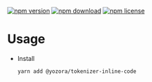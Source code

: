 [![npm version](https://img.shields.io/npm/v/@yozora/tokenizer-inline-code.svg)](https://www.npmjs.com/package/@yozora/tokenizer-inline-code)
[![npm download](https://img.shields.io/npm/dm/@yozora/tokenizer-inline-code.svg)](https://www.npmjs.com/package/@yozora/tokenizer-inline-code)
[![npm license](https://img.shields.io/npm/l/@yozora/tokenizer-inline-code.svg)](https://www.npmjs.com/package/@yozora/tokenizer-inline-code)


# Usage

  * Install
    ```console
    yarn add @yozora/tokenizer-inline-code
    ```
